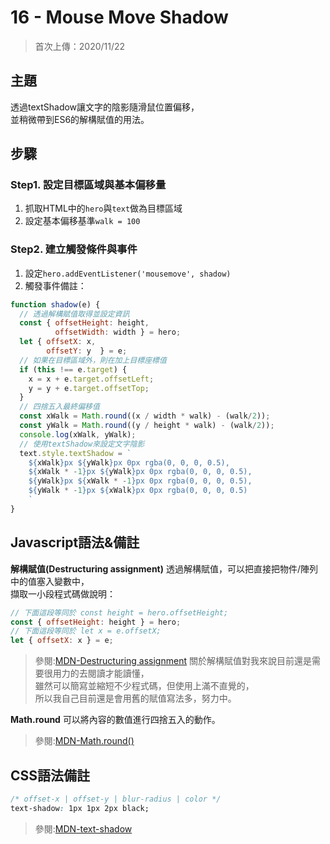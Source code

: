 # 16 - Mouse Move Shadow
>首次上傳：2020/11/22

## **主題**
透過textShadow讓文字的陰影隨滑鼠位置偏移，  
並稍微帶到ES6的解構賦值的用法。  


## **步驟**
### Step1. 設定目標區域與基本偏移量
1. 抓取HTML中的`hero`與`text`做為目標區域
2. 設定基本偏移基準`walk = 100`

### Step2. 建立觸發條件與事件
1. 設定`hero.addEventListener('mousemove', shadow)`
2. 觸發事件備註：
```javascript
function shadow(e) {
  // 透過解構賦值取得並設定資訊
  const { offsetHeight: height,
          offsetWidth: width } = hero;
  let { offsetX: x,
        offsetY: y  } = e;
  // 如果在目標區域外，則在加上目標座標值
  if (this !== e.target) {
    x = x + e.target.offsetLeft;
    y = y + e.target.offsetTop;
  }
  // 四捨五入最終偏移值
  const xWalk = Math.round((x / width * walk) - (walk/2));
  const yWalk = Math.round((y / height * walk) - (walk/2));
  console.log(xWalk, yWalk);
  // 使用textShadow來設定文字陰影
  text.style.textShadow = `
    ${xWalk}px ${yWalk}px 0px rgba(0, 0, 0, 0.5),
    ${xWalk * -1}px ${yWalk}px 0px rgba(0, 0, 0, 0.5),
    ${yWalk}px ${xWalk * -1}px 0px rgba(0, 0, 0, 0.5),
    ${yWalk * -1}px ${xWalk}px 0px rgba(0, 0, 0, 0.5)
    `
}
```

## **Javascript語法&備註**
**解構賦值(Destructuring assignment)**
透過解構賦值，可以把直接把物件/陣列中的值塞入變數中，  
擷取一小段程式碼做說明：
```javascript
// 下面這段等同於 const height = hero.offsetHeight;
const { offsetHeight: height } = hero;
// 下面這段等同於 let x = e.offsetX;
let { offsetX: x } = e;
```
>參閱:[MDN-Destructuring assignment](https://developer.mozilla.org/en-US/docs/Web/JavaScript/Reference/Operators/Destructuring_assignment)
關於解構賦值對我來說目前還是需要很用力的去閱讀才能讀懂，  
雖然可以簡寫並縮短不少程式碼，但使用上滿不直覺的，  
所以我自己目前還是會用舊的賦值寫法多，努力中。

**Math.round**
可以將內容的數值進行四捨五入的動作。
>參閱:[MDN-Math.round()](https://developer.mozilla.org/en-US/docs/Web/JavaScript/Reference/Global_Objects/Math/round)

## **CSS語法備註**
```css
/* offset-x | offset-y | blur-radius | color */
text-shadow: 1px 1px 2px black;
```
>參閱:[MDN-text-shadow](https://developer.mozilla.org/en-US/docs/Web/CSS/text-shadow)




